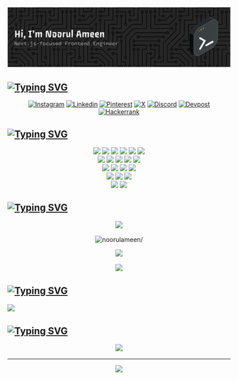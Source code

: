 ![Header](github-header-banner.png)

##

## [![Typing SVG](https://readme-typing-svg.demolab.com?font=Fira+Code&size=26&duration=6000&pause=1000&color=F7F7F7&background=FFFFFF00&width=435&lines=%F0%9F%8C%90+Socials%3A)](https://git.io/typing-svg)
<div align="center">

[![Instagram](https://img.shields.io/badge/Instagram-E4405F?style=for-the-badge&logo=instagram&logoColor=white)](https://instagram.com/noorul_ameen_17)
[![Linkedin](https://img.shields.io/badge/LinkedIn-0077B5?style=for-the-badge&logo=linkedin&logoColor=white)](https://linkedin.com/in/noorulameen17) 
[![Pinterest](https://img.shields.io/badge/Pinterest-%23E60023.svg?&style=for-the-badge&logo=Pinterest&logoColor=white)](https://pinterest.com/Wayne_here) 
[![X](https://img.shields.io/badge/X-000000?style=for-the-badge&logo=x&logoColor=white)](https://x.com/noorulameen_17) 
[![Discord](https://img.shields.io/badge/Discord-5865F2?style=for-the-badge&logo=discord&logoColor=white)](https://discord.com/users/1261720177259712523)
[![Devpost](https://img.shields.io/badge/Devpost-003E54?style=for-the-badge&logo=Devpost&logoColor=white)](https://devpost.com/wayne_here)
[![Hackerrank](https://img.shields.io/badge/-Hackerrank-2EC866?style=for-the-badge&logo=HackerRank&logoColor=white)](https://www.hackerrank.com/profile/noorulameen17)

</div>

## [![Typing SVG](https://readme-typing-svg.demolab.com?font=Fira+Code&size=26&duration=6000&pause=1000&color=F7F7F7&background=FFFFFF00&width=435&lines=%F0%9F%92%BB+Tech+Stack%3A)](https://git.io/typing-svg)
<p align="center">
<img src="https://img.shields.io/badge/shadcn%2Fui-000000?style=for-the-badge&logo=shadcnui&logoColor=white"/>
<img src="https://img.shields.io/badge/Java-ED8B00?style=for-the-badge&logo=openjdk&logoColor=white"/> 
<img src="https://img.shields.io/badge/Python-FFD43B?style=for-the-badge&logo=python&logoColor=blue"/>
<img src="https://img.shields.io/badge/Amazon_Web_Services-FF9900?style=for-the-badge&logo=amazonwebservices&logoColor=white"/> 
<img src="https://img.shields.io/badge/Google_Cloud-4285F4?style=for-the-badge&logo=google-cloud&logoColor=white"/>   
<img src="https://img.shields.io/badge/HTML5-E34F26?style=for-the-badge&logo=html5&logoColor=white"/>
  <br/>
<img src="https://img.shields.io/badge/CSS3-1572B6?style=for-the-badge&logo=css3&logoColor=white"/>
<img src="https://img.shields.io/badge/JavaScript-323330?style=for-the-badge&logo=javascript&logoColor=F7DF1E"/> 
<img src="https://img.shields.io/badge/Node%20js-339933?style=for-the-badge&logo=nodedotjs&logoColor=white"/> 
<img src="https://img.shields.io/badge/React-20232A?style=for-the-badge&logo=react&logoColor=61DAFB"/> 
<img src="https://img.shields.io/badge/next%20js-000000?style=for-the-badge&logo=nextdotjs&logoColor=white"/>
  <br/>
<img src="https://img.shields.io/badge/firebase-ffca28?style=for-the-badge&logo=firebase&logoColor=black"/> 
<img src="https://img.shields.io/badge/Supabase-181818?style=for-the-badge&logo=supabase&logoColor=white"/>
<img src="https://img.shields.io/badge/netlify-%23000000.svg?style=flat&logo=netlify&logoColor=#00C7B7"/> 
<img src="https://img.shields.io/badge/Vercel-000000?style=for-the-badge&logo=vercel&logoColor=white"/> 
  <br/>
<img src="https://img.shields.io/badge/Cloudflare-F38020?style=for-the-badge&logo=Cloudflare&logoColor=white"/>
<img src="https://img.shields.io/badge/Tailwind_CSS-38B2AC?style=for-the-badge&logo=tailwind-css&logoColor=white"/> 
<img src="https://img.shields.io/badge/Framer-black?style=for-the-badge&logo=framer&logoColor=blue"/>
  <br/>
<img src="https://img.shields.io/badge/GIT-E44C30?style=for-the-badge&logo=git&logoColor=white"/> 
<img src="https://img.shields.io/badge/github%20copilot-000000?style=for-the-badge&logo=githubcopilot&logoColor=white"/>
<br/>


## [![Typing SVG](https://readme-typing-svg.demolab.com?font=Fira+Code&size=26&duration=6000&pause=1000&color=F7F7F7&background=FFFFFF00&width=435&lines=%F0%9F%93%8A+GitHub+Stats%3A)](https://git.io/typing-svg)
<p align="center"> <img src="https://komarev.com/ghpvc/?username=noorulameen17&color=blueviolet&style=for-the-badge&label=PROFILE+VIEWS"/> <br/>
<p align="center"> <img src="https://github-readme-stats.vercel.app/api?username=noorulameen17&theme=ocean_dark&hide_border=false&include_all_commits=true&count_private=true" alt=noorulameen/> <br/>
<p align="center"> <img src="https://github-readme-streak-stats.herokuapp.com/?user=noorulameen17&theme=ocean_dark&hide_border=false"/> <br/>
<p align="center"> <img src="https://github-readme-stats.vercel.app/api/top-langs/?username=noorulameen17&theme=ocean_dark&hide_border=false&include_all_commits=true&count_private=true&layout=compact"/>

## [![Typing SVG](https://readme-typing-svg.demolab.com?font=Fira+Code&size=26&duration=6000&pause=1000&color=F7F7F7&background=FFFFFF00&width=435&lines=%F0%9F%8F%86+GitHub+Trophies%3A)](https://git.io/typing-svg)
![](https://github-profile-trophy.vercel.app/?username=noorulameen17&theme=gruvbox&no-frame=true&no-bg=true&margin-w=4)


## [![Typing SVG](https://readme-typing-svg.demolab.com?font=Fira+Code&size=26&duration=6000&pause=1000&color=F7F7F7&background=FFFFFF00&width=435&lines=%F0%9F%94%9D+Top+Contributed+Repo%3A)](https://git.io/typing-svg)
<div align="center">

![](https://github-contributor-stats.vercel.app/api?username=noorulameen17&limit=5&theme=gruvbox&combine_all_yearly_contributions=true)

---

[![](https://visitcount.itsvg.in/api?id=noorulameen17&icon=3&color=2)](https://visitcount.itsvg.in)

</div>


<!-- Proudly created with GPRM ( https://gprm.itsvg.in ) -->
